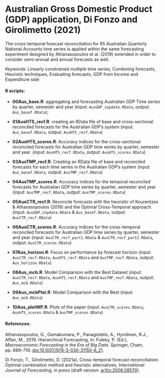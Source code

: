 
<!-- README.md is generated from README.Rmd. Please edit that file -->

# Australian Gross Domestic Product (GDP) application, Di Fonzo and Girolimetto (2021)

The cross-temporal forecast reconciliation for 95 Australian Quarterly
National Accounts time series is applied within the same forecasting
experiment designed by Athanasopoulos et al. (2019) extended in order to
consider semi-annual and annual forecasts as well.

*Keywords:* Linearly constrained multiple time series, Combining
forecasts, Heuristic techniques, Evaluating forecasts, GDP from Income
and Expenditure side

#### R scripts:

-   **00Aus\_base.R**: aggregating and forecasting Australian GDP Time
    series by quarter, semester and year (input: `AusGDP_inpdata.RData`,
    output: `Aus_basef.RData`);

-   **01AusHTS\_recf.R**: creating an RData file of base and
    cross-sectional reconciled forecasts for the Australian GDP’s system
    (input: `Aus_basef.RData`, output: `AusHTS_recf.RData`)

-   **02AusHTS\_scores.R**: Accuracy indices for the cross-sectional
    reconciled forecasts for Australian GDP time series by quarter,
    semester and year. (input: `AusHTS_recf.RData`, output:
    `AusHTS_scores.RData`)

-   **03AusTMP\_recf.R**: Creating an RData file of base and reconciled
    forecasts for each time series in the Australian GDP’s system
    (input: `Aus_basef.RData`, output: `AusTMP_recf.RData`)

-   **04AusTMP\_scores.R**: Accuracy indices for the temporal reconciled
    forecasts for Australian GDP time series by quarter, semester and
    year (input: `AusTMP_recf.RData`, output: `AusTMP_scores.RData`)

-   **05AusCTR\_recf.R**: Reconcile forecasts with the heuristic of
    Kourentzes & Athanasopoulos (2019) and the Optimal Cross-Temporal
    approach. (input: `AusGDP_inpdata.RData` & `Aus_basef.RData`,
    output: `AusCTR_recf.RData`)

-   **06AusCTR\_scores.R**: Accuracy indices for the cross-temporal
    reconciled forecasts for Australian GDP time series by quarter,
    semester and year (input: `AusCTR_recf_part1.RData` &
    `AusCTR_recf_part2.RData`, output: `AusCTR_scores.RData`)

-   **07Aus\_horizon.R**: Focus on performance by forecast horizon
    (input: `AusCTR_recf.RData`, `AusHTS_recf.RData` and
    `AusTMP_recf.RData`, output: `Aus_horizon.RData`)

-   **08Aus\_mcb.R**: Model Comparison with the Best Dataset (input:
    `AusCTR_recf.RData`, `AusHTS_recf.RData` and `AusTMP_recf.RData`,
    output: `Aus_mcb.RData`)

-   **09Aus\_mcbPlot.R**: Model Comparison with the Best (input:
    `Aus_mcb.RData`)

-   **10Aus\_plotWP.R**: Plots of the paper (input:
    `AusCTR_scores.RData`, `AusHTS_scores.RData` &
    `AusTMP_scores.RData`)

#### References:

Athanasopoulos, G., Gamakumara, P., Panagiotelis, A., Hyndman, R.J.,
Affan, M., 2019. Hierarchical Forecasting, in: Fuleky, P. (Ed.),
*Macroeconomic Forecasting in the Era of Big Data.* Springer, Cham,
pp. 689–719.
[doi:10.1007/978-3-030-31150-6\_21](https://dx.doi.org/10.1007/978-3-030-31150-6_21).

Di Fonzo, T., Girolimetto, D. (2021a), Cross-temporal forecast
reconciliation: Optimal combination method and heuristic alternatives,
*International Journal of Forecasting*, *in press* (draft version:
[arXiv:2006.08570](https://arxiv.org/abs/2006.08570)).
